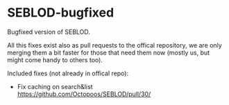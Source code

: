 # SEBLOD-bugfixed
Bugfixed version of SEBLOD.

All this fixes exist also as pull requests to the offical repository, we are only merging them a bit faster for those that need them now (mostly us, but might come handy to others too).

Included fixes (not already in offical repo):

* Fix caching on search&list https://github.com/Octopoos/SEBLOD/pull/30/
